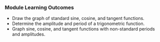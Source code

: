 ### Module Learning Outcomes

- Draw the graph of standard sine, cosine, and tangent functions.
- Determine the amplitude and period of a trigonometric function.
- Graph sine, cosine, and tangent functions with non-standard periods and amplitudes.